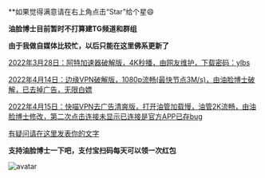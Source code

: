 **如果觉得满意请在右上角点击“Star”给个星😄

**油脸博士目前暂时不打算建TG频道和群组**

**由于我做自媒体比较忙，以后只能在这里佛系更新了**

[2022年3月28日：阿特加速器破解版，4K秒播，由网友维护，下载密码：ylbs](https://ylbs.lanzoup.com/iVd8W0278smd)

[2022年4月14日：边缘VPN破解版，1080p流畅(最快节点3M/s)，由油脸博士破解，已去掉广告，无限白嫖](https://ylbs.lanzoup.com/i7CIE037cqfe)

[2022年4月15日：快喵VPN去广告清爽版，打开油管加载慢，油管2K流畅，由油脸博士修改，第二次点击连接未显示已连接是官方APP已存bug](https://ylbs.lanzoup.com/ie4EF039ll2h)

[有疑问请在这里发表你的文字](https://github.com/YoulianBoshi/lantern-vpn/discussions/103)


**支持油脸博士一下吧，支付宝扫码每天可以领一次红包**

![avatar](https://telegra.ph/file/2ff5d5da7a06f8fffc663.png)




